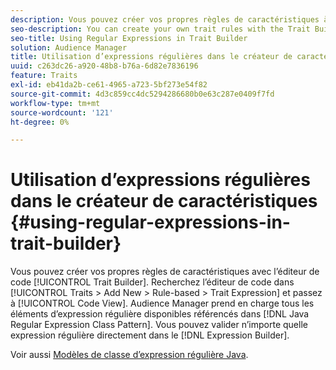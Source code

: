 ```yaml
---
description: Vous pouvez créer vos propres règles de caractéristiques à l’aide de l’éditeur de code du créateur de caractéristiques. Recherchez l’éditeur de code dans Caractéristiques > Ajouter > Nouveau > Basé sur des règles > Expression de caractéristiques et passez en mode Affichage du code. Audience Manager prend en charge tous les éléments d’expression régulière disponibles référencés dans le modèle de classe d’expression régulière Java. Vous pouvez valider n’importe quelle expression régulière directement dans le Générateur d’expression.
seo-description: You can create your own trait rules with the Trait Builder code editor. Find the code editor in Traits > Add New > Rule-based > Trait Expression and switch to Code View. Audience Manager supports all the available regular expression constructs referenced in the Java Regular Expression Class Pattern. You can validate any of the regular expressions directly in the Expression Builder.
seo-title: Using Regular Expressions in Trait Builder
solution: Audience Manager
title: Utilisation d’expressions régulières dans le créateur de caractéristiques
uuid: c263dc26-a920-48b8-b76a-6d82e7836196
feature: Traits
exl-id: eb41da2b-ce61-4965-a723-5bf273e54f82
source-git-commit: 4d3c859cc4dc5294286680b0e63c287e0409f7fd
workflow-type: tm+mt
source-wordcount: '121'
ht-degree: 0%

---
```


# Utilisation d’expressions régulières dans le créateur de caractéristiques {#using-regular-expressions-in-trait-builder}

Vous pouvez créer vos propres règles de caractéristiques avec l’éditeur de code [!UICONTROL Trait Builder]. Recherchez l’éditeur de code dans [!UICONTROL Traits > Add New > Rule-based > Trait Expression] et passez à [!UICONTROL Code View]. Audience Manager prend en charge tous les éléments d’expression régulière disponibles référencés dans [!DNL Java Regular Expression Class Pattern]. Vous pouvez valider n’importe quelle expression régulière directement dans le [!DNL Expression Builder].

Voir aussi [ Modèles de classe d’expression régulière Java](https://docs.oracle.com/javase/7/docs/api/java/util/regex/Pattern.html).
